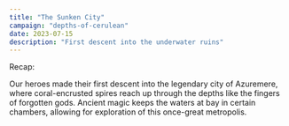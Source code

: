 ```yaml
---
title: "The Sunken City"
campaign: "depths-of-cerulean"
date: 2023-07-15
description: "First descent into the underwater ruins"
---
```


Recap:

Our heroes made their first descent into the legendary city of Azuremere, where coral-encrusted spires reach up through the depths like the fingers of forgotten gods. Ancient magic keeps the waters at bay in certain chambers, allowing for exploration of this once-great metropolis.